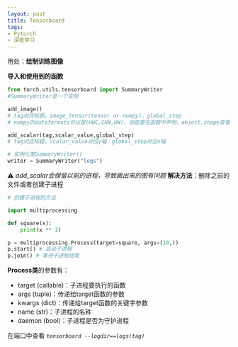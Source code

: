 ```yaml
---
layout: post
title: Tensorboard
tags: 
- Pytorch
- 深度学习
---
```

用处：**绘制训练图像**

**导入和使用到的函数**

```python
from torch.utils.tensorboard import SummaryWriter
#SummaryWriter是一个实例

add_image()
# tag对应标题，image_tensor(tensor or numpy)，global_step
# numpy的dataformats可以是(HWC,CHW,HW)，但是要在函数中声明，object.shape查看格式

add_scalar(tag,scalar_value,global_step)
# tag对应标题，scalar_value对应y轴，global_step对应x轴

# 实例化类SummaryWriter()
writer = SummaryWriter("logs")
```

⚠️ *add_scalar会保留以前的进程，导致画出来的图有问题*
**解决方法**：删除之前的文件或者创建子进程

```python
# 创建子进程的方法

import multiprocessing

def square(x):
    print(x ** 2)

p = multiprocessing.Process(target=square, args=(10,))
p.start() # 启动子进程
p.join() # 等待子进程结束
```

**Process类**的参数有：
- target (callable)：子进程要执行的函数
- args (tuple)：传递给target函数的参数
- kwargs (dict)：传递给target函数的关键字参数
- name (str)：子进程的名称
- daemon (bool)：子进程是否为守护进程

在端口中查看 *`tensorboard --logdir==logs(tag)`*





